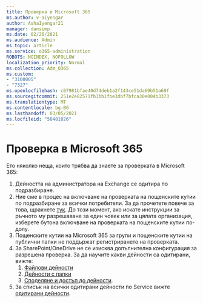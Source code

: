 ```yaml
---
title: Проверка в Microsoft 365
ms.author: v-aiyengar
author: AshaIyengar21
manager: dansimp
ms.date: 02/26/2021
ms.audience: Admin
ms.topic: article
ms.service: o365-administration
ROBOTS: NOINDEX, NOFOLLOW
localization_priority: Normal
ms.collection: Adm_O365
ms.custom:
- "3100005"
- "7327"
ms.openlocfilehash: c07981bfae40d74deb1a2f143ce51da69b51a69f
ms.sourcegitcommit: 251e2e82571fb3bb1fbe3dbf7bfca30e004b3373
ms.translationtype: MT
ms.contentlocale: bg-BG
ms.lasthandoff: 03/05/2021
ms.locfileid: "50481026"
---
```

# <a name="auditing-in-microsoft-365"></a>Проверка в Microsoft 365

Ето няколко неща, които трябва да знаете за проверката в Microsoft 365:

1. Дейността на администратора на Exchange се одитира по подразбиране.
1. Ние сме в процес на включване на проверката на пощенските кутии по подразбиране за всички потребители. За да прочетете повече за това, щракнете [тук](https://techcommunity.microsoft.com/t5/Security-Privacy-and-Compliance/Exchange-Mailbox-Auditing-will-be-enabled-by-default/ba-p/215171). До този момент, ако искате инструкции за ръчното му разрешаване за един човек или за цялата организация, изберете бутона включване на проверката на пощенските кутии по-долу.
1. Пощенските кутии на Microsoft 365 за групи и пощенските кутии на публични папки не поддържат регистрирането на проверката.
1. За SharePoint/OneDrive не се изисква допълнителна конфигурация за разрешена проверка. За да научите какви дейности са одитирани, вижте:
    1. [Файлови дейности](https://docs.microsoft.com/office365/securitycompliance/search-the-audit-log-in-security-and-compliance#file-and-page-activities)
    1. [Дейности с папки](https://docs.microsoft.com/office365/securitycompliance/search-the-audit-log-in-security-and-compliance#folder-activities)
    1. [Споделяне и достъп до дейности](https://docs.microsoft.com/office365/securitycompliance/search-the-audit-log-in-security-and-compliance#sharing-and-access-request-activities).
1. За списък на всички одитирани дейности по Service вижте [одитирани дейности](https://docs.microsoft.com/office365/securitycompliance/search-the-audit-log-in-security-and-compliance#audited-activities).
